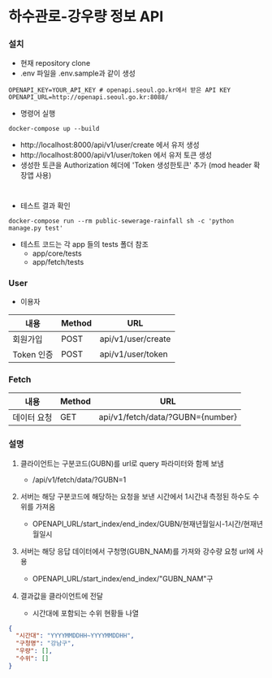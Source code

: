 # 하수관로-강우량 정보 API

### 설치
- 현재 repository clone
- .env 파일을 .env.sample과 같이 생성
```
OPENAPI_KEY=YOUR_API_KEY # openapi.seoul.go.kr에서 받은 API KEY
OPENAPI_URL=http://openapi.seoul.go.kr:8088/
```
- 명령어 실행
```
docker-compose up --build
```
- http://localhost:8000/api/v1/user/create 에서 유저 생성
- http://localhost:8000/api/v1/user/token 에서 유저 토큰 생성
- 생성한 토큰을 Authorization 헤더에 'Token 생성한토큰' 추가 (mod header 확장앱 사용)

#
- 테스트 결과 확인
```
docker-compose run --rm public-sewerage-rainfall sh -c 'python manage.py test'
```
- 테스트 코드는 각 app 들의 tests 폴더 참조
  - app/core/tests
  - app/fetch/tests
  
### User
- 이용자

| 내용       | Method | URL             |
| ---------- | ------ | --------------- |
| 회원가입   | POST   | api/v1/user/create |
| Token 인증 | POST   | api/v1/user/token  |


### Fetch
| 내용       | Method | URL             |
| ---------- | ------ | --------------- |
| 데이터 요청   | GET   | api/v1/fetch/data/?GUBN={number} |

### 설명

1. 클라이언트는 구분코드(GUBN)를 url로 query 파라미터와 함께 보냄
   -  /api/v1/fetch/data/?GUBN=1
2. 서버는 해당 구분코드에 해당하는 요청을 보낸 시간에서 1시간내 측정된 하수도 수위를 가져옴
   - OPENAPI_URL/start_index/end_index/GUBN/현재년월일시-1시간/현재년월일시

3. 서버는 해당 응답 데이터에서 구청명(GUBN_NAM)를 가져와 강수량 요청 url에 사용
   - OPENAPI_URL/start_index/end_index/"GUBN_NAM"구
  

4. 결과값을 클라이언트에 전달
   - 시간대에 포함되는 수위 현황들 나열
 
```json
{ 
  "시간대": "YYYYMMDDHH~YYYYMMDDHH",
  "구청명": "강남구",
  "우량": [],
  "수위": []
}
```